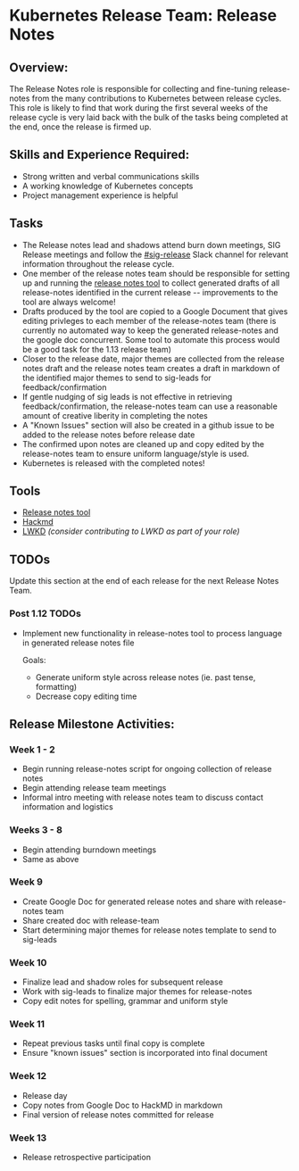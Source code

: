 # Kubernetes Release Team: Release Notes

## Overview:

The Release Notes role is responsible for collecting and fine-tuning release-notes from the many contributions to Kubernetes between release cycles. This role is likely to find that work during the first several weeks of the release cycle is very laid back with the bulk of the tasks being completed at the end, once the release is firmed up.

## Skills and Experience Required:

* Strong written and verbal communications skills
* A working knowledge of Kubernetes concepts
* Project management experience is helpful

## Tasks

- The Release notes lead and shadows attend burn down meetings, SIG Release meetings and follow the [#sig-release](https://kubernetes.slack.com/messages/C2C40FMNF) Slack channel for relevant information throughout the release cycle.
- One member of the release notes team should be responsible for setting up and running the [release notes tool](https://github.com/marpaia/release-notes) to collect generated drafts of all release-notes identified in the current release -- improvements to the tool are always welcome!
- Drafts produced by the tool are copied to a Google Document that gives editing privleges to each member of the release-notes team (there is currently no automated way to keep the generated release-notes and the google doc concurrent. Some tool to automate this process would be a good task for the 1.13 release team)
- Closer to the release date, major themes are collected from the release notes draft and the release notes team creates a draft in markdown of the identified major themes to send to sig-leads for feedback/confirmation
- If gentle nudging of sig leads is not effective in retrieving feedback/confirmation, the release-notes team can use a reasonable amount of creative liberity in completing the notes
- A "Known Issues" section will also be created in a github issue to be added to the release notes before release date
- The confirmed upon notes are cleaned up and copy edited by the release-notes team to ensure uniform language/style
is used.
- Kubernetes is released with the completed notes!

## Tools

- [Release notes tool](https://github.com/marpaia/release-notes)
- [Hackmd](https://hackmd.io/)
- [LWKD](http://lwkd.info) *(consider contributing to LWKD as part of your role)*

## TODOs

Update this section at the end of each release for the next Release Notes Team.

### Post 1.12 TODOs

- Implement new functionality in release-notes tool to process language in generated release notes file

  Goals:
    - Generate uniform style across release notes (ie. past tense, formatting)
    - Decrease copy editing time

## Release Milestone Activities:

### Week 1 - 2

- Begin running release-notes script for ongoing collection of release notes
- Begin attending release team meetings
- Informal intro meeting with release notes team to discuss contact information and logistics


### Weeks 3 - 8

- Begin attending burndown meetings
- Same as above


### Week 9

- Create Google Doc for generated release notes and share with release-notes team
- Share created doc with release-team
- Start determining major themes for release notes template to send to sig-leads


### Week 10

- Finalize lead and shadow roles for subsequent release
- Work with sig-leads to finalize major themes for release-notes
- Copy edit notes for spelling, grammar and uniform style


### Week 11

- Repeat previous tasks until final copy is complete
- Ensure "known issues" section is incorporated into final document

### Week 12

- Release day
- Copy notes from Google Doc to HackMD in markdown
- Final version of release notes committed for release

### Week 13

- Release retrospective participation
